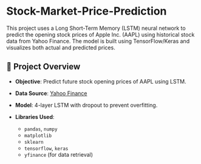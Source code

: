 # Stock-Market-Price-Prediction

This project uses a Long Short-Term Memory (LSTM) neural network to predict the opening stock prices of Apple Inc. (AAPL) using historical stock data from Yahoo Finance. The model is built using TensorFlow/Keras and visualizes both actual and predicted prices.



## 🧠 Project Overview

- **Objective**: Predict future stock opening prices of AAPL using LSTM.
- **Data Source**: [Yahoo Finance](https://finance.yahoo.com/)
- **Model**: 4-layer LSTM with dropout to prevent overfitting.


- **Libraries Used**: 
  - `pandas`, `numpy`
  - `matplotlib`
  - `sklearn`
  - `tensorflow`, `keras`
  - `yfinance` (for data retrieval)
